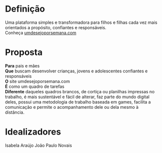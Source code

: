 # Definição
Uma plataforma simples e transformadora para filhos e filhas cada vez mais orientados a propósito, confiantes e responsáveis.<br />
Conheça [umdesejoporsemana.com](http://umdesejoporsemana.com)

# Proposta
**Para** pais e mães <br />
**Que** buscam desenvolver crianças, jovens e adolescentes confiantes e responsáveis <br />
**O** site umdesejoporsemana.com <br />
**É** como um quadro de tarefas <br />
**Diferente** daqueles quadros brancos, de cortiça ou planilhas impressas no trabalho, é mais sustentável e fácil de alterar, faz parte do mundo digital deles, possui uma metodologia de trabalho baseada em games, facilita a comunicação e permite o acompanhamento dele ou dela mesmo à distância. 

# Idealizadores
Isabela Araújo
João Paulo Novais
